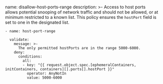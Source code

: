   name: disallow-host-ports-range
  description: >-
      Access to host ports allows potential snooping of network traffic and should not be
      allowed, or at minimum restricted to a known list. This policy ensures the `hostPort`
      field is set to one in the designated list. 

    - name: host-port-range

      validate:
        message: >-
          The only permitted hostPorts are in the range 5000-6000.
        deny:
          conditions:
            all:
            - key: "{{ request.object.spec.[ephemeralContainers, initContainers, containers][].ports[].hostPort }}"
              operator: AnyNotIn
              value: 5000-6000